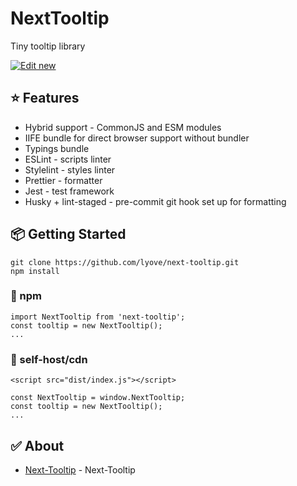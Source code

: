 # NextTooltip

Tiny tooltip library

[![Edit new](https://codesandbox.io/static/img/play-codesandbox.svg)](https://codesandbox.io/s/next-tooltip-rvctui)

## ⭐️ Features

- Hybrid support - CommonJS and ESM modules
- IIFE bundle for direct browser support without bundler
- Typings bundle
- ESLint - scripts linter
- Stylelint - styles linter
- Prettier - formatter
- Jest - test framework
- Husky + lint-staged - pre-commit git hook set up for formatting

## 📦 Getting Started

```
git clone https://github.com/lyove/next-tooltip.git
npm install
```

### 💎 npm

```
import NextTooltip from 'next-tooltip';
const tooltip = new NextTooltip();
...
```

### 🚀 self-host/cdn

```
<script src="dist/index.js"></script>

const NextTooltip = window.NextTooltip;
const tooltip = new NextTooltip();
...
```

## ✅ About

- [Next-Tooltip](https://github.com/lyove/next-tooltip) - Next-Tooltip
